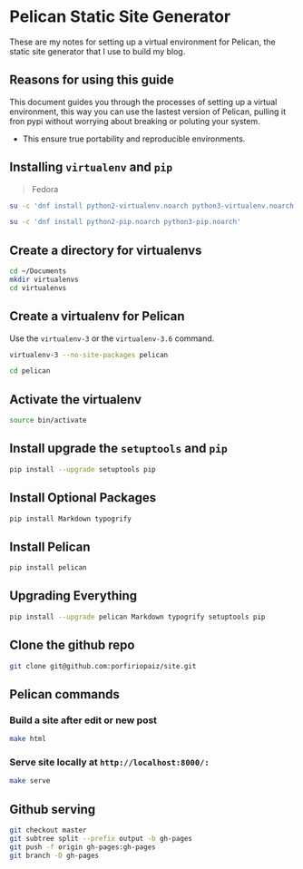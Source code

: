# Pelican Static Site Generator

These are my notes for setting up a virtual environment for Pelican, the static
site generator that I use to build my blog.

## Reasons for using this guide

This document guides you through the processes of setting up a virtual
environment, this way you can use the lastest version of Pelican, pulling it
fron pypi without worrying about breaking or poluting your system.

- This ensure true portability and reproducible environments.

## Installing `virtualenv` and `pip`

> Fedora

```sh
su -c 'dnf install python2-virtualenv.noarch python3-virtualenv.noarch'
```

```sh
su -c 'dnf install python2-pip.noarch python3-pip.noarch'
```

## Create a directory for virtualenvs

```sh
cd ~/Documents
mkdir virtualenvs
cd virtualenvs
```

## Create a virtualenv for Pelican

Use the `virtualenv-3` or the `virtualenv-3.6` command.

```sh
virtualenv-3 --no-site-packages pelican
```

```sh
cd pelican
```

## Activate the virtualenv

```sh
source bin/activate
```

## Install upgrade the `setuptools` and `pip`

```sh
pip install --upgrade setuptools pip
```
## Install Optional Packages

```sh
pip install Markdown typogrify
```

## Install Pelican

```sh
pip install pelican
```

## Upgrading Everything

```sh
pip install --upgrade pelican Markdown typogrify setuptools pip
```

## Clone the github repo

```sh
git clone git@github.com:porfiriopaiz/site.git
```

## Pelican commands

### Build a site after edit or new post

```sh
make html
```

### Serve site locally at `http://localhost:8000/:`

```sh
make serve
```

## Github serving

```sh
git checkout master
git subtree split --prefix output -b gh-pages
git push -f origin gh-pages:gh-pages
git branch -D gh-pages
```
